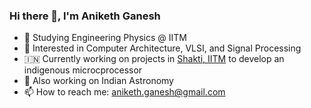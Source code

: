 ### Hi there 👋, I'm Aniketh Ganesh
- 🚀 Studying Engineering Physics @ IITM
- 🤖 Interested in Computer Architecture, VLSI, and Signal Processing
- 🇮🇳 Currently working on projects in [Shakti, IITM](https://shakti.org.in/) to develop an indigenous microcprocessor
- 🔭 Also working on Indian Astronomy
- 📫 How to reach me: aniketh.ganesh@gmail.com
<!--
**aniketh-g/aniketh-g** is a ✨ _special_ ✨ repository because its `README.md` (this file) appears on your GitHub profile.

Here are some ideas to get you started:

- 🔭 I’m currently working on ...
- 🌱 I’m currently learning ...
- 👯 I’m looking to collaborate on ...
- 🤔 I’m looking for help with ...
- 💬 Ask me about ...
- 📫 How to reach me: ...
- 😄 Pronouns: ...
- ⚡ Fun fact: ...
-->
